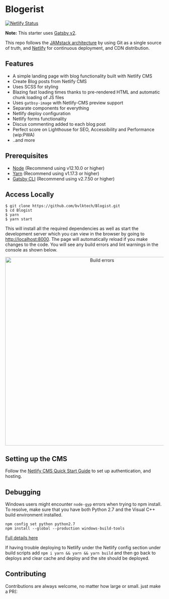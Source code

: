 # Blogerist

[![Netlify Status](https://api.netlify.com/api/v1/badges/8f2e596b-767e-4a29-80bb-351e4b59c44e/deploy-status)](https://app.netlify.com/sites/blogerist/deploys)

**Note:** This starter uses [Gatsby v2](https://www.gatsbyjs.org/blog/2018-09-17-gatsby-v2/).

This repo follows the [JAMstack architecture](https://jamstack.org) by using Git as a single source of truth, and [Netlify](https://www.netlify.com) for continuous deployment, and CDN distribution.

## Features

- A simple landing page with blog functionality built with Netlify CMS
- Create Blog posts from Netlify CMS
- Uses SCSS for styling
- Blazing fast loading times thanks to pre-rendered HTML and automatic chunk loading of JS files
- Uses `gatbsy-image` with Netlify-CMS preview support
- Separate components for everything
- Netlify deploy configuration
- Netlify forms functionality
- Discus commenting added to each blog post
- Perfect score on Lighthouse for SEO, Accessibility and Performance (wip:PWA)
- ..and more

## Prerequisites

- [Node](https://nodejs.org/en/docs/) (Recommend using v12.10.0 or higher)
- [Yarn](https://yarnpkg.com/en/docs) (Recommend using v1.17.3 or higher)
- [Gatsby CLI](https://www.gatsbyjs.org/docs/) (Recommend using v2.7.50 or higher)

## Access Locally
```
$ git clone https://github.com/bvlktech/Blogist.git
$ cd Blogist
$ yarn
$ yarn start
```

This will install all the required dependencies as well as start the development server which you can view in the browser by going to [http://localhost:8000](http://localhost:8000). The page will automatically reload if you make changes to the code. You will see any build errors and lint warnings in the console as shown below.

<p align='center'>
  <img src='https://cdn.rawgit.com/marionebl/create-react-app/9f62826/screencast-error.svg' width='600' alt='Build errors'>
</p>

## Setting up the CMS
Follow the [Netlify CMS Quick Start Guide](https://www.netlifycms.org/docs/quick-start/#authentication) to set up authentication, and hosting.

## Debugging
Windows users might encounter ```node-gyp``` errors when trying to npm install.
To resolve, make sure that you have both Python 2.7 and the Visual C++ build environment installed.
```
npm config set python python2.7
npm install --global --production windows-build-tools
```

[Full details here](https://www.npmjs.com/package/node-gyp 'NPM node-gyp page')

If having trouble deploying to Netlify under the Netlify config section under build scripts add `npm i yarn && yarn && yarn build` and then go back to deploys and clear cache and deploy and the site should be deployed.

## Contributing

Contributions are always welcome, no matter how large or small. just make a PR(:
